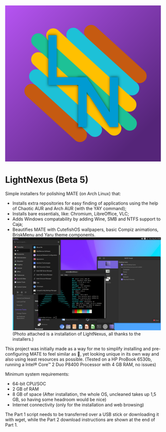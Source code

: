 ![Logo](https://github.com/thelegendaryboy64/LightNexus/blob/main/images/lightnexus.png?raw=true)
# LightNexus (Beta 5)
Simple installers for polishing MATE (on Arch Linux) that:
 - Installs extra repositories for easy finding of applications using the help of Chaotic AUR and Arch AUR (with the YAY command);
 - Installs bare essentials, like: Chromium, LibreOffice, VLC;
 - Adds Windows compatability by adding Wine, SMB and NTFS support to Caja;
 - Beautifies MATE with CutefishOS wallpapers, basic Compiz animations, BriskMenu and Yaru theme components.
![Screenshot of a installation of LightNexus, all thanks to the installers.](https://github.com/thelegendaryboy64/LightNexus/blob/main/images/vmware_9AxL9veAFS.png?raw=true)
(Photo attached is a installation of LightNexus, all thanks to the installers.)

This project was initially made as a way for me to simplify installing and pre-configuring MATE to feel similar as 🍎, yet looking unique in its own way and also using least resources as possible. (Tested on a HP ProBook 6530b, running a Intel® Core™ 2 Duo P8400 Processor with 4 GB RAM, no issues)

Minimum system requirements:
 - 64-bit CPU/SOC
 - 2 GB of RAM
 - 8 GB of space (After installation, the whole OS, uncleaned takes up 1,5 GB, so having some headroom would be nice)
 - Internet connectivity (only for the installation and web browsing)

The Part 1 script needs to be transferred over a USB stick or downloading it with wget, while the Part 2 download instructions are shown at the end of Part 1.
